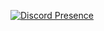 [![Discord Presence](https://lanyard.cnrad.dev/api/759237363821707325)](https://discord.com/users/759237363821707325)
